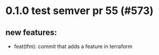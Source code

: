 # 0.1.0 test semver pr 55 (#573)

## new features:
* feat(tfm): commit that adds a feature in terraform

